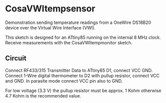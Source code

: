 CosaVWItempsensor
=================
Demonstration sending temperature readings from a OneWire DS18B20
device over the Virtual Wire Interface (VWI). 

This sketch is designed for an ATtiny85 running on the internal 
8 MHz clock. Receive measurements with the CosaVWItempmonitor sketch.

Circuit
-------
Connect RF433/315 Transmitter Data to ATtiny85 D1, connect VCC 
GND. Connect 1-Wire digital thermometer to D2 with pullup resistor,
connect VCC and GND. In parasite mode connect VCC pin also to GND. 

For low voltage (3.3 V) the pullup resistor must be approx. 1 Kohm
otherwise 4.7 Kohm is the recommended value.


